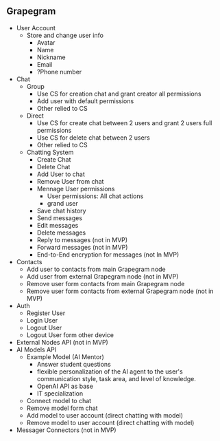 ## Grapegram

 - User Account
    - Store and change user info
        - Avatar
        - Name
        - Nickname
        - Email
        - ?Phone number
 - Chat
    - Group
        - Use CS for creation chat and grant creator all permissions
        - Add user with default permissions
        - Other relied to CS
    - Direct
        - Use CS for create chat between 2 users and grant 2 users full permissions
        - Use CS for delete chat between 2 users
        - Other relied to CS
    - Chatting System
        - Create Chat
        - Delete Chat
        - Add User to chat
        - Remove User from chat
        - Mennage User permissions
            - User permissions: All chat actions
            - grand user
        - Save chat history
        - Send messages
        - Edit messages
        - Delete messages
        - Reply to messages (not in MVP)
        - Forward messages (not in MVP)
        - End-to-End encryption for messages (not In MVP)
 - Contacts
    - Add user to contacts from main Grapegram node
    - Add user from external Grapegram node (not in MVP)
    - Remove user form contacts from main Grapegram node
    - Remove user form contacts from external Grapegram node  (not in MVP)
 - Auth
    - Register User
    - Login User
    - Logout User
    - Logout User form other device
 - External Nodes API (not in MVP)
 - AI Models API
    - Example Model (AI Mentor)
        - Answer student questions
        - flexible personalization of the AI agent to the user's communication style, task area, and level of knowledge.
        - OpenAI API as base
        - IT specialization
    - Connect model to chat
    - Remove model form chat
    - Add model to user account (direct chatting with model)
    - Remove model to user account (direct chatting with model)
 - Messager Connectors (not in MVP)
